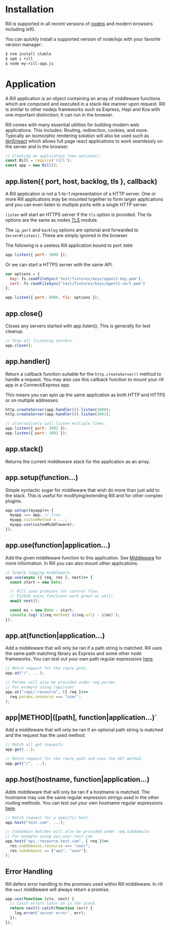 # Installation

  Rill is supported in all recent versions of [nodejs](https://nodejs.org) and modern browsers including ie10.

  You can quickly install a supported version of node/iojs with your favorite version manager:

```bash
$ nvm install stable
$ npm i rill
$ node my-rill-app.js
```

# Application

  A Rill application is an object containing an array of middleware functions
  which are composed and executed in a stack-like manner upon request.
  Rill is similar to other nodejs frameworks such as Express, Hapi and Koa with
  one important distinction; It can run in the browser.

  Rill comes with many essential utilities for building modern web applications.
  This includes: Routing, redirection, cookies, and more. Typically an isomorphic
  rendering solution will also be used such as [@rill/react](https://github.com/rill-js/react)
  which allows full page react applications to work seamlessly on the server and
  in the browser.

```js
// Creating an application (new optional).
const Rill = require('rill');
const app = new Rill();
```

## app.listen({ port, host, backlog, tls }, callback)

  A Rill application is not a 1-to-1 representation of a HTTP server.
  One or more Rill applications may be mounted together to form larger
  applications and you can even listen to multiple ports with a single HTTP server.

  `listen` will start an HTTPS server if the `tls` option is provided.
  The tls options are the same as nodes [TLS](https://nodejs.org/api/tls.html#tls_tls_createserver_options_secureconnectionlistener) module.

  The `ip`, `port` and `backlog` options are optional and forwarded to `Server#listen()`. These are simply ignored in the browser.

  The following is a useless Rill application bound to port `3000`:

```js
app.listen({ port: 3000 });
```

  Or we can start a HTTPS server with the same API.

```js
var options = {
  key: fs.readFileSync('test/fixtures/keys/agent2-key.pem'),
  cert: fs.readFileSync('test/fixtures/keys/agent2-cert.pem')
};

app.listen({ port: 8000, tls: options });
```

## app.close()

  Closes any servers started with app.listen();
  This is generally for test cleanup.

```js
// Stop all listening servers.
app.close();
```

## app.handler()

  Return a callback function suitable for the `http.createServer()`
  method to handle a request.
  You may also use this callback function to mount your rill app in a
  Connect/Express app.

  This means you can spin up the same application as both HTTP and HTTPS
  or on multiple addresses:

```js
http.createServer(app.handler()).listen(3000);
http.createServer(app.handler()).listen(3001);

// alternatively call listen multiple times.
app.listen({ port: 3002 });
app.listen({ port: 3003 });
```

## app.stack()

  Returns the current middleware stack for the application as an array.

## app.setup(function...)

  Simple syntactic sugar for middleware that wish do more than just add to the stack.
  This is useful for modifying/extending Rill and for other complex plugins.

```js
app.setup((myapp)=> {
  myapp === app; // true
  myapp.customMethod = ...;
  myapp.use(customMiddleware);
});
```

## app.use(function|application...)

  Add the given middleware function to this application. See [Middleware](https://github.com/rill-js/rill/wiki#middleware) for
  more information. In Rill you can also mount other applications.

```js
// Simple logging middleware.
app.use(async ({ req, res }, next)=> {
  const start = new Date;

  // Rill uses promises for control flow.
  // ES2016 async functions work great as well!
  await next();

  const ms = new Date - start;
  console.log(`${req.method} ${req.url} - ${ms}`);
});
```

## app.at(function|application...)

  Add a middleware that will only be ran if a path string is matched.
  Rill uses the same path matching library as Express and some other node frameworks. You can test out your own path regular expressions [here](http://forbeslindesay.github.io/express-route-tester/).

```js
// Match request for the route path.
app.at("/", ...);

// Params will also be provided under req.params
// For example using /api/user
app.at("/api/:resource", ({ req })=>
  req.params.resource === "user";
);
```

## app|METHOD|([path], function|application...)`

  Add a middleware that will only be ran if an optional path string is matched
  and the request has the used method.

```js
// Match all get requests.
app.get(...);

// Match request for the route path and uses the GET method.
app.get("/", ...);
```

## app.host(hostname, function|application...)

  Adds middleware that will only be ran if a hostname is matched. The hostname may use the same regular expression strings used in the other routing methods. You can test out your own hostname regular expressions [here](http://forbeslindesay.github.io/express-route-tester/).

```js
// Match request for a specific host.
app.host("test.com", ...);

// Subdomain matches will also be provided under req.subdomains
// For example using api.user.test.com
app.host("api.:resource.test.com", { req })=>
  res.subdomains.resource === "user";
  res.subdomains == ["api", "user"];
);
```

## Error Handling

  Rill defers error handling to the promises used within Rill middleware.
  In rill the `next` middleware will always return a promise.

```js
app.use(function (ctx, next) {
  // Catch errors later on in the stack.
  return next().catch(function (err) {
    log.error('server error', err);
  });
});
```
